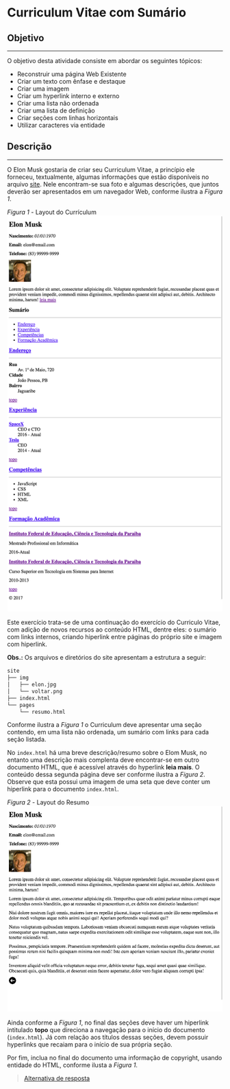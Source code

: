 # Curriculum Vitae com Sumário

## Objetivo
---

O objetivo desta atividade consiste em abordar os seguintes tópicos:

- Reconstruir uma página Web Existente
- Criar um texto com ênfase e destaque
- Criar uma imagem
- Criar um hyperlink interno e externo
- Criar uma lista não ordenada
- Criar uma lista de definição
- Criar seções com linhas horizontais
- Utilizar caracteres via entidade
  
## Descrição
---

O Elon Musk gostaria de criar seu Curriculum Vitae, a princípio ele forneceu, textualmente, algumas informações que estão disponíveis no arquivo [site](site.zip). Nele encontram-se sua foto e algumas descrições, que juntos deverão ser apresentados em um navegador Web, conforme ilustra a *Figura 1*.

*Figura 1* - Layout do Currículum
![Layout Curriculum](screen-curriculum.png)

Este exercício trata-se de uma continuação do exercício do Curriculo Vitae, com adição de novos recursos ao conteúdo HTML, dentre eles: o sumário com links internos, criando hiperlink entre páginas do próprio site e imagem com hiperlink.

**Obs.:** Os arquivos e diretórios do site apresentam a estrutura a seguir:

```
site
├── img
│   ├── elon.jpg
│   └── voltar.png
├── index.html
└── pages
    └── resumo.html
```

Conforme ilustra a *Figura 1* o Curriculum deve apresentar uma seção contendo, em uma lista não ordenada, um sumário com links para cada seção listada.

No `index.html` há uma breve descrição/resumo sobre o Elom Musk, no entanto uma descrição mais complenta deve encontrar-se em outro documento HTML, que é acessível através do hyperlink **leia mais**. O conteúdo dessa segunda página deve ser conforme ilustra a *Figura 2*. Observe que esta possui uma imagem de uma seta que deve conter um hiperlink para o documento `index.html`.

*Figura 2* - Layout do Resumo
![Layout Resumo](screen-resumo.png)

Ainda conforme a *Figura 1*, no final das seções deve haver um hiperlink intitulado **topo** que direciona a navegação para o início do documento (`index.html`). Já com relação aos títulos dessas seções, devem possuir hyperlinks que recaiam para o início de sua própria seção.

Por fim, inclua no final do documento uma informação de copyright, usando entidade do HTML, conforme ilusta a *Figura 1*.

> [Alternativa de resposta](site-response/)